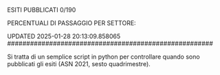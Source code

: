 ESITI PUBBLICATI 0/190 

PERCENTUALI DI PASSAGGIO PER SETTORE:

UPDATED 2025-01-28 20:13:09.858065
###################################################### 

Si tratta di un semplice script in python per controllare quando sono pubblicati gli esiti (ASN 2021, sesto quadrimestre).

